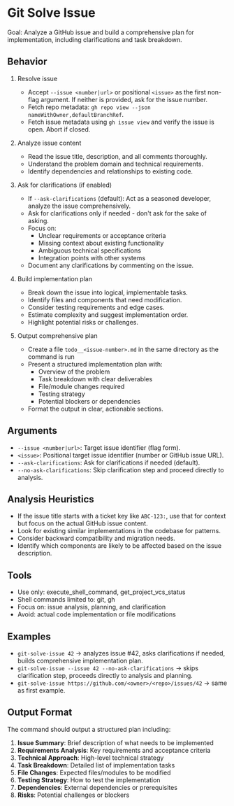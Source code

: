 # Git Solve Issue

Goal: Analyze a GitHub issue and build a comprehensive plan for implementation, including clarifications and task breakdown.

## Behavior
1) Resolve issue
   - Accept `--issue <number|url>` or positional `<issue>` as the first non-flag argument. If neither is provided, ask for the issue number.
   - Fetch repo metadata: `gh repo view --json nameWithOwner,defaultBranchRef`.
   - Fetch issue metadata using `gh issue view` and verify the issue is open. Abort if closed.

2) Analyze issue content
   - Read the issue title, description, and all comments thoroughly.
   - Understand the problem domain and technical requirements.
   - Identify dependencies and relationships to existing code.

3) Ask for clarifications (if enabled)
   - If `--ask-clarifications` (default): Act as a seasoned developer, analyze the issue comprehensively.
   - Ask for clarifications only if needed - don't ask for the sake of asking.
   - Focus on:
     - Unclear requirements or acceptance criteria
     - Missing context about existing functionality
     - Ambiguous technical specifications
     - Integration points with other systems
   - Document any clarifications by commenting on the issue.

4) Build implementation plan
   - Break down the issue into logical, implementable tasks.
   - Identify files and components that need modification.
   - Consider testing requirements and edge cases.
   - Estimate complexity and suggest implementation order.
   - Highlight potential risks or challenges.

5) Output comprehensive plan
   - Create a file `todo__<issue-number>.md` in the same directory as the command is run
   - Present a structured implementation plan with:
     - Overview of the problem
     - Task breakdown with clear deliverables
     - File/module changes required
     - Testing strategy
     - Potential blockers or dependencies
   - Format the output in clear, actionable sections.

## Arguments
- `--issue <number|url>`: Target issue identifier (flag form).
- `<issue>`: Positional target issue identifier (number or GitHub issue URL).
- `--ask-clarifications`: Ask for clarifications if needed (default).
- `--no-ask-clarifications`: Skip clarification step and proceed directly to analysis.

## Analysis Heuristics
- If the issue title starts with a ticket key like `ABC-123:`, use that for context but focus on the actual GitHub issue content.
- Look for existing similar implementations in the codebase for patterns.
- Consider backward compatibility and migration needs.
- Identify which components are likely to be affected based on the issue description.

## Tools
- Use only: execute_shell_command, get_project_vcs_status
- Shell commands limited to: git, gh
- Focus on: issue analysis, planning, and clarification
- Avoid: actual code implementation or file modifications

## Examples
- `git-solve-issue 42` → analyzes issue #42, asks clarifications if needed, builds comprehensive implementation plan.
- `git-solve-issue --issue 42 --no-ask-clarifications` → skips clarification step, proceeds directly to analysis and planning.
- `git-solve-issue https://github.com/<owner>/<repo>/issues/42` → same as first example.

## Output Format
The command should output a structured plan including:
1. **Issue Summary**: Brief description of what needs to be implemented
2. **Requirements Analysis**: Key requirements and acceptance criteria
3. **Technical Approach**: High-level technical strategy
4. **Task Breakdown**: Detailed list of implementation tasks
5. **File Changes**: Expected files/modules to be modified
6. **Testing Strategy**: How to test the implementation
7. **Dependencies**: External dependencies or prerequisites
8. **Risks**: Potential challenges or blockers
